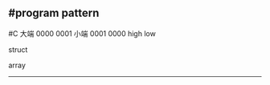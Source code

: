 #program pattern
---
#C
大端
0000 0001
小端
0001 0000
high    low

struct

array




---

























